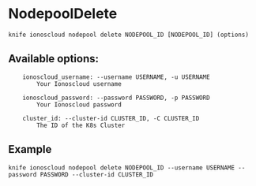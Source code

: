 # NodepoolDelete



    knife ionoscloud nodepool delete NODEPOOL_ID [NODEPOOL_ID] (options)


## Available options:

```
    ionoscloud_username: --username USERNAME, -u USERNAME
        Your Ionoscloud username

    ionoscloud_password: --password PASSWORD, -p PASSWORD
        Your Ionoscloud password

    cluster_id: --cluster-id CLUSTER_ID, -C CLUSTER_ID
        The ID of the K8s Cluster

```

## Example

    knife ionoscloud nodepool delete NODEPOOL_ID --username USERNAME --password PASSWORD --cluster-id CLUSTER_ID
